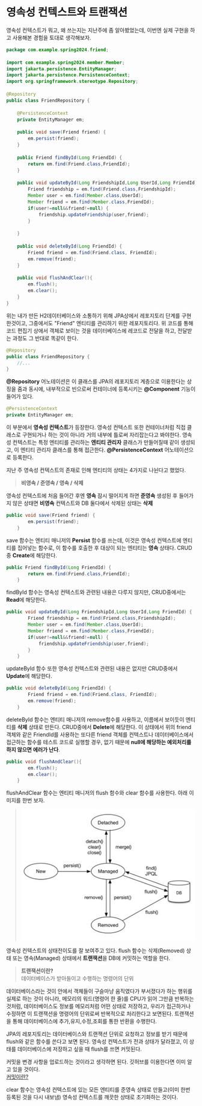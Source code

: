 # 영속성 컨텍스트와 트랜잭션
영속성 컨텍스트가 뭐고, 왜 쓰는지는 지난주에 좀 알아봤었는데, 이번엔 실제 구현을 하고 사용해본 경험을 토대로 생각해보자.
```java
package com.example.spring2024.friend;

import com.example.spring2024.member.Member;
import jakarta.persistence.EntityManager;
import jakarta.persistence.PersistenceContext;
import org.springframework.stereotype.Repository;

@Repository
public class FriendRepository {

    @PersistenceContext
    private EntityManager em;

    public void save(Friend friend) {
        em.persist(friend);
    }

    public Friend findById(Long FriendId) {
        return em.find(Friend.class,FriendId);
    }

    public void updateById(Long FriendshipId,Long UserId,Long FriendId) {
        Friend friendship = em.find(Friend.class,FriendshipId);
        Member user = em.find(Member.class,UserId);
        Member friend = em.find(Member.class,FriendId);
        if(user!=null&&friend!=null) {
            friendship.updateFriendship(user,friend);
        }

    }

    public void deleteById(Long FriendId) {
        Friend friend = em.find(Friend.class, FriendId);
        em.remove(friend);
    }

    public void flushAndClear(){
        em.flush();
        em.clear();
    }
}
```
위는 내가 만든 H2데이터베이스와 소통하기 위해 JPA상에서 레포지토리 단계를 구현한것이고, 그중에서도 "Friend" 엔티티를 관리하기 위한 레포지토리다. 위 코드를 통해 코드 편집기 상에서 객체로 보이는 것을 데이터베이스에 레코드로 전달을 하고, 전달받는 과정도 그 반대로 똑같이 한다.
```java
@Repository
public class FriendRepository {
    //...
}
```
**@Repository** 어노테이션은 이 클래스를 JPA의 레포지토리 계층으로 이용한다는 상징을 줌과 동시에, 내부적으로 빈으로써 컨테이너에 등록시키는 **@Component** 기능이 들어가 있다.
```java
@PersistenceContext
private EntityManager em;
```
이 부분에서 **영속성 컨텍스트**가 등장한다. 영속성 컨텍스트 또한 컨테이너처럼 직접 클래스로 구현되거나 하는 것이 아니라 거의 내부에 틀로써 자리잡는다고 봐야한다. 영속성 컨텍스트는 특정 엔티티를 관리하는 **엔티티 관리자** 클래스가 만들어질때 같이 생성되고, 이 엔티티 관리자 클래스를 통해 접근한다. **@PersistenceContext** 어노테이션으로 등록한다.

지난 주 영속성 컨텍스트의 존재로 인해 엔티티의 상태는 4가지로 나뉜다고 했었다.
> **비영속 / 준영속 / 영속 / 삭제**

영속성 컨텍스트에 처음 들어간 후엔 **영속**
잠시 떨어지게 하면 **준영속**
생성된 후 들어가지 않은 상태면 **비영속**
컨텍스트와 DB 둘다에서 삭제된 상태는 **삭제**
```java
public void save(Friend friend) {
        em.persist(friend);
    }
```
save 함수는 엔티티 매니저의 **Persist** 함수를 쓰는데, 이것은 영속성 컨텍스트에 엔티티를 집어넣는 함수로, 이 함수를 호출한 후 대상이 되는 엔티티는 **영속** 상태다. CRUD중 **Create**에 해당한다.
```java
public Friend findById(Long FriendId) {
        return em.find(Friend.class,FriendId);
    }
```
findById 함수는 영속성 컨텍스트와 관련된 내용은 다루지 않지만, CRUD중에서는 **Read**에 해당한다.
```java
public void updateById(Long FriendshipId,Long UserId,Long FriendId) {
        Friend friendship = em.find(Friend.class,FriendshipId);
        Member user = em.find(Member.class,UserId);
        Member friend = em.find(Member.class,FriendId);
        if(user!=null&&friend!=null) {
            friendship.updateFriendship(user,friend);
        }
    }
```
updateById 함수 또한 영속성 컨텍스트와 관련된 내용은 없지만 CRUD중에서 **Update**에 해당한다.
```java
public void deleteById(Long FriendId) {
        Friend friend = em.find(Friend.class, FriendId);
        em.remove(friend);
    }
```
deleteById 함수는 엔티티 매니저의 remove함수를 사용하고, 이름에서 보이듯이 엔티티를 **삭제** 상태로 만든다. CRUD중에서 **Delete**에 해당한다. 이 상태에서 위의 friend 객체와 같은 FriendId를 사용하는 또다른 friend 객체를 컨텍스트나 데이터베이스에서 접근하는 함수를 테스트 코드로 실행할 경우, 없기 때문에 **null에 해당하는 예외처리를 하지 않으면 에러가 난다**.
```java
public void flushAndClear(){
        em.flush();
        em.clear();
    }
```
flushAndClear 함수는 엔티티 매니저의 flush 함수와 clear 함수를 사용한다.
아래 이미지를 한번 보자.
>![alt text](image.png)

영속성 컨텍스트의 상태전이도를 잘 보여주고 있다.
flush 함수는 삭제(Removed) 상태 또는 영속(Managed) 상태에서 **트랜잭션**을 DB에 커밋하는 역할을 한다.
> **트랜잭션이란?**</br>
> 데이터베이스가 받아들이고 수행하는 명령어의 단위

데이터베이스라는 것이 안에서 객체들이 구슬마냥 움직였다가 부서졌다가 하는 행위를 실제로 하는 것이 아니라, 메모리의 워드(명령어 한 줄)를 CPU가 읽어 그만큼 반복하는 것처럼, 데이터베이스도 정보를 메모리처럼 어떤 상태로 저장하고, 우리가 접근하거나 수정하면 이 트랜잭션을 명령어의 단위로써 반복적으로 처리한다고 보면된다. 트랜잭션을 통해 데이터베이스에 추가,유지,수정,조회를 통한 반환을 수행한다.

JPA의 레포지토리는 데이터베이스와 트랜잭션 단위로 요청하고 정보를 받기 때문에 flush와 같은 함수를 쓴다고 보면 된다. 영속성 컨텍스트가 전과 상태가 달라졌고, 이 상태를 데이터베이스에 저장하고 싶을 때 flush를 쓰면 커밋된다.

커밋을 변경 사항을 업로드하는 것이라고 생각하면 된다. 깃허브를 이용한다면 이미 알고 있을 것이다.</br>
[커밋이란?](https://hoohaha.tistory.com/105)

clear 함수는 영속성 컨텍스트에 있는 모든 엔티티를 준영속 상태로 만들고(이미 한번 등록된 것을 다시 내보냄) 영속성 컨텍스트를 깨끗한 상태로 초기화하는 것이다.
